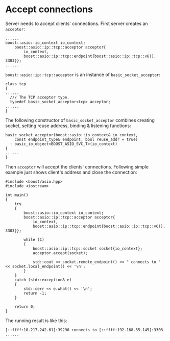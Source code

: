# Accept connections

Server needs to accept clients' connections. First server creates an `acceptor`:  

	......
	boost::asio::io_context io_context;
        boost::asio::ip::tcp::acceptor acceptor{
            io_context,
            boost::asio::ip::tcp::endpoint{boost::asio::ip::tcp::v6(), 3303}};
	......
`boost::asio::ip::tcp::acceptor` is an instance of `basic_socket_acceptor`:  

	class tcp
	{
	......
	  /// The TCP acceptor type.
	  typedef basic_socket_acceptor<tcp> acceptor;
	......
	}

The following constructor of `basic_socket_acceptor` combines creating socket,  setting reuse address, binding & listening functions:  

	basic_socket_acceptor(boost::asio::io_context& io_context,
	    const endpoint_type& endpoint, bool reuse_addr = true)
	  : basic_io_object<BOOST_ASIO_SVC_T>(io_context)
	{
	......
	}

Then `acceptor` will accept the clients' connections. Following simple example just shows client's address and close the connection:  

	#include <boost/asio.hpp>
	#include <iostream>
	
	int main()
	{
	    try
	    {
	        boost::asio::io_context io_context;
	        boost::asio::ip::tcp::acceptor acceptor{
	            io_context,
	            boost::asio::ip::tcp::endpoint{boost::asio::ip::tcp::v6(), 3303}};
	
	        while (1)
	        {
	            boost::asio::ip::tcp::socket socket{io_context};
	            acceptor.accept(socket);
	
	            std::cout << socket.remote_endpoint() << " connects to " << socket.local_endpoint() << '\n';
	        }
	    }
	    catch (std::exception& e)
	    {
	        std::cerr << e.what() << '\n';
	        return -1;
	    }
	
	    return 0;
	}

The running result is like this:  

	[::ffff:10.217.242.61]:39290 connects to [::ffff:192.168.35.145]:3303
	......
